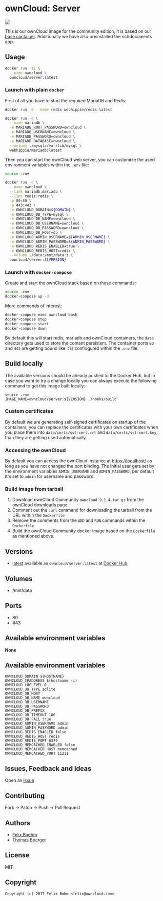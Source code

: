 # ownCloud: Server

[![](https://images.microbadger.com/badges/image/owncloud/server.svg)](https://microbadger.com/images/owncloud/server "Get your own image badge on microbadger.com")

This is our ownCloud image for the community edition, it is based on our [base container](https://registry.hub.docker.com/u/owncloud/base/). Additionally we have also preinstalled the richdocuments app.


## Usage

```bash
docker run -ti \
  --name owncloud \
  owncloud/server:latest
```


### Launch with plain `docker`

First of all you have to start the required MariaDB and Redis:

```bash
docker run -d --name redis webhippie/redis:latest

docker run -d \
  --name mariadb \
  -e MARIADB_ROOT_PASSWORD=owncloud \
  -e MARIADB_USERNAME=owncloud \
  -e MARIADB_PASSWORD=owncloud \
  -e MARIADB_DATABASE=owncloud \
  --volume ./mysql:/var/lib/mysql \
  webhippie/mariadb:latest
```

Then you can start the ownCloud web server, you can customize the used environment variables within the `.env` file:

```bash
source .env

docker run -d \
  --name owncloud \
  --link mariadb:mariadb \
  --link redis:redis \
  -p 80:80 \
  -p 443:443 \
  -e OWNCLOUD_DOMAIN=${DOMAIN} \
  -e OWNCLOUD_DB_TYPE=mysql \
  -e OWNCLOUD_DB_NAME=owncloud \
  -e OWNCLOUD_DB_USERNAME=owncloud \
  -e OWNCLOUD_DB_PASSWORD=owncloud \
  -e OWNCLOUD_DB_HOST=db \
  -e OWNCLOUD_ADMIN_USERNAME=${ADMIN_USERNAME} \
  -e OWNCLOUD_ADMIN_PASSWORD=${ADMIN_PASSWORD} \
  -e OWNCLOUD_REDIS_ENABLED=true \
  -e OWNCLOUD_REDIS_HOST=redis \
  --volume ./data:/mnt/data:z \
  owncloud/server:${VERSION}
```


### Launch with `docker-compose`

Create and start the ownCloud stack based on these commands:

```bash
source .env
docker-compose up -d
```

More commands of interest:

```bash
docker-compose exec owncloud bash
docker-compose stop
docker-compose start
docker-compose down
```

By default this will start redis, mariadb and ownCloud containers, the `data` directory gets used to store the content persistent. The container ports `80` and `443` are getting bound like it is confiogured within the `.env` file.


## Build locally

The available versions should be already pushed to the Docker Hub, but in case you want to try a change locally you can always execute the following command to get this image built locally:

```
source .env
IMAGE_NAME=owncloud/server:${VERSION} ./hooks/build
```


### Custom certificates

By default we are generating self-signed certificates on startup of the containers, you can replace the certificates with your own certificates when you place them into `data/certs/ssl-cert.crt` and `data/certs/ssl-cert.key`, than they are getting used automatically.


### Accessing the ownCloud

By default you can access the ownCloud instance at [https://localhost/](https://localhost/) as long as you have not changed the port binding. The initial user gets set by the environment variables `ADMIN_USERNAME` and `ADMIN_PASSWORD`, per default it's set to `admin` for username and password.


### Build image from tarball

1. Download ownCloud Community ```owncloud-9.1.4.tar.gz``` from the ownCloud downloads page.
2. Comment out the `curl` command for downloading the tarball from the URL within the `Dockerfile`
3. Remove the comments from the `ADD` and `RUN` commands within the `Dockerfile`
4. Build the ownCloud Community docker image based on the `Dockerfile` as mentioned above.


## Versions

* [latest](https://github.com/owncloud-docker/server/tree/master) available as ```owncloud/server:latest``` at [Docker Hub](https://registry.hub.docker.com/u/owncloud/server/)


## Volumes

* /mnt/data


## Ports

* 80
* 443


## Available environment variables

**None**


## Available environment variables

```
OWNCLOUD_DOMAIN ${HOSTNAME}
OWNCLOUD_IPADDRESS $(hostname -i)
OWNCLOUD_LOGLEVEL 0
OWNCLOUD_DB_TYPE sqlite
OWNCLOUD_DB_HOST
OWNCLOUD_DB_NAME owncloud
OWNCLOUD_DB_USERNAME
OWNCLOUD_DB_PASSWORD
OWNCLOUD_DB_PREFIX
OWNCLOUD_DB_TIMEOUT 180
OWNCLOUD_DB_FAIL true
OWNCLOUD_ADMIN_USERNAME admin
OWNCLOUD_ADMIN_PASSWORD admin
OWNCLOUD_REDIS_ENABLED false
OWNCLOUD_REDIS_HOST redis
OWNCLOUD_REDIS_PORT 6379
OWNCLOUD_MEMCACHED_ENABLED false
OWNCLOUD_MEMCACHED_HOST memcached
OWNCLOUD_MEMCACHED_PORT 11211
```


## Issues, Feedback and Ideas

Open an [Issue](https://github.com/owncloud-docker/server/issues)


## Contributing

Fork -> Patch -> Push -> Pull Request


## Authors

* [Felix Boehm](https://github.com/felixboehm)
* [Thomas Boerger](https://github.com/tboerger)


## License

MIT


## Copyright

```
Copyright (c) 2017 Felix Böhm <felix@owncloud.com>
```
